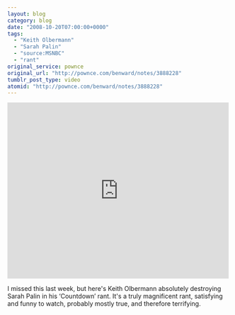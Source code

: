 ```yaml
---
layout: blog
category: blog
date: "2008-10-20T07:00:00+0000"
tags:
  - "Keith Olbermann"
  - "Sarah Palin"
  - "source:MSNBC"
  - "rant"
original_service: pownce
original_url: "http://pownce.com/benward/notes/3888228"
tumblr_post_type: video
atomid: "http://pownce.com/benward/notes/3888228"
---
```

<iframe height="398" width="500" src="http://www.msnbc.msn.com/id/22425001/vp/27057346#27057346" frameborder="0" scrolling="no"></iframe>

I missed this last week, but here's Keith Olbermann absolutely destroying Sarah Palin in his ‘Countdown’ rant. It's a truly magnificent rant, satisfying and funny to watch, probably mostly true, and therefore terrifying.